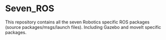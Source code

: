 # Seven_ROS

This repository contains all the seven Robotics specific ROS packages (source packages/msgs/launch files). Including Gazebo and moveIt specific packages. 
